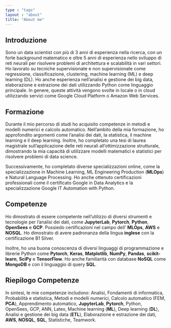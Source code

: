 ```yaml
---
type : "tags"
layout : "about"
title: "About me"
---
```


## Introduzione

Sono un data scientist con più di 3 anni di esperienza nella ricerca, con un forte background matematico e oltre 5 anni di esperienza nello sviluppo di reti neurali per risolvere problemi di architettura e scalabilità in vari settori. Ho lavorato su tecniche supervisionate e non supervisionate come regressione, classificazione, clustering, machine learning (ML) e deep learning (DL). Ho anche esperienza nell’analisi e gestione dei big data, elaborazione e estrazione dei dati utilizzando Python come linguaggio principale. In genere, queste attività vengono svolte in locale o in cloud utilizzando servizi come Google Cloud Platform o Amazon Web Services.

## Formazione

Durante il mio percorso di studi ho acquisito competenze in metodi e modelli numerici e calcolo automatico. Nell’ambito della mia formazione, ho approfondito argomenti come l’analisi dei dati, la statistica, il machine learning e il deep learning. Inoltre, ho completato una tesi di laurea magistrale sull’applicazione delle reti neurali all’ottimizzazione strutturale, dimostrando la mia capacità di utilizzare modelli matematici e statistici per risolvere problemi di data science.

Successivamente, ho completato diverse specializzazioni online, come la specializzazione in Machine Learning, ML Engineering Production (**MLOps**) e Natural Language Processing. Ho anche ottenuto certificazioni professionali come il certificato Google in Data Analytics e la specializzazione Google IT Automation with Python.

## Competenze

Ho dimostrato di essere competente nell’utilizzo di diversi strumenti e tecnologie per l’analisi dei dati, come **JupyterLab**, **Pytorch**, **Python**, **OpenSees** e **GCP**. Possiedo certificazioni nel campo dell’ **MLOps**, **AWS** e **NOSQL**. Ho dimostrato di avere padronanza della lingua **inglese** con la certificazione B1 Silver.

Inoltre, ho una buona conoscenza di diversi linguaggi di programmazione e librerie Python come **Pytorch**, **Keras**, **Matplotlib**, **NumPy**, **Pandas**, **scikit-learn**, **SciPy** e **TensorFlow**. Ho anche familiarità con database **NoSQL** come **MongoDB** e con il linguaggio di query **SQL**.

## Riepilogo Competenze

In sintesi, le mie competenze includono: Analisi, Fondamenti di informatica, Probabilità e statistica, Metodi e modelli numerici, Calcolo automatico (FEM, **PCA**), Apprendimento automatico, **JupyterLab**, **Pytorch**, Python, OpenSees, GCP, ANN, Latex, Machine learning (**ML**), Deep learning (**DL**), Analisi e gestione dei big data (**ETL**), Elaborazione e estrazione dei dati, **AWS**, **NOSQL**, **SQL**, Statistiche, Teamwork.
 

